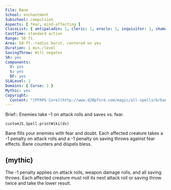 ```yaml
---
File: Bane
School: enchantment
Subschool: compulsion
Aspects: [ fear, mind-affecting ]
ClassList: { antipaladin: 1, cleric: 1, oracle: 1, inquisitor: 1, shaman: 1, mesmerist: 1 }
CastTime: standard action
Range: 50 ft.
Area: 50-ft.-radius burst, centered on you
Duration: 1 min./level
SavingThrow: Will negates
SR: yes
Components:
  V: yes
  S: yes
  DF: yes
SLALevel: 1
Domains: { Curse: 1 }
Mythic: yes
Copyright:
  Content: "[PFRPG Core](http://www.d20pfsrd.com/magic/all-spells/b/bane)"
---
```

Brief:: Enemies take –1 on attack rolls and saves vs. fear.

```dataviewjs
customJS.Spell.printWiki(dv)
```

Bane fills your enemies with fear and doubt. Each affected creature takes a -1 penalty on attack rolls and a -1 penalty on saving throws against fear effects. Bane counters and dispels bless.


## (mythic)

The -1 penalty applies on attack rolls, weapon damage rolls, and all saving throws. Each affected creature must roll its next attack roll or saving throw twice and take the lower result.
